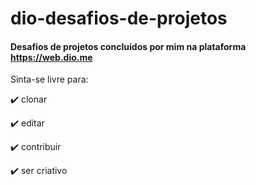 # dio-desafios-de-projetos

#### Desafios de projetos concluídos por mim na plataforma https://web.dio.me 

Sinta-se livre para:

:heavy_check_mark: clonar

:heavy_check_mark: editar

:heavy_check_mark: contribuir

:heavy_check_mark: ser criativo
